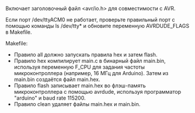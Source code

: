 Включает заголовочный файл <avr/io.h> для совместимости с AVR.

Если порт /dev/ttyACM0 не работает, проверьте правильный порт с помощью команды ls /dev/tty* и обновите переменную AVRDUDE_FLAGS в Makefile.

Makefile:
- Правило all должно запускать правила hex и затем flash.
- Правило hex компилирует main.c в бинарный файл main.bin, используя переменную F_CPU для задания частоты микроконтроллера (например, 16 МГц для Arduino). Затем из main.bin создаётся файл main.hex.
- Правило flash записывает main.hex во флэш-память микроконтроллера с помощью avrdude, используя программатор "arduino" и baud rate 115200.
- Правило clean удаляет файлы main.hex и main.bin.